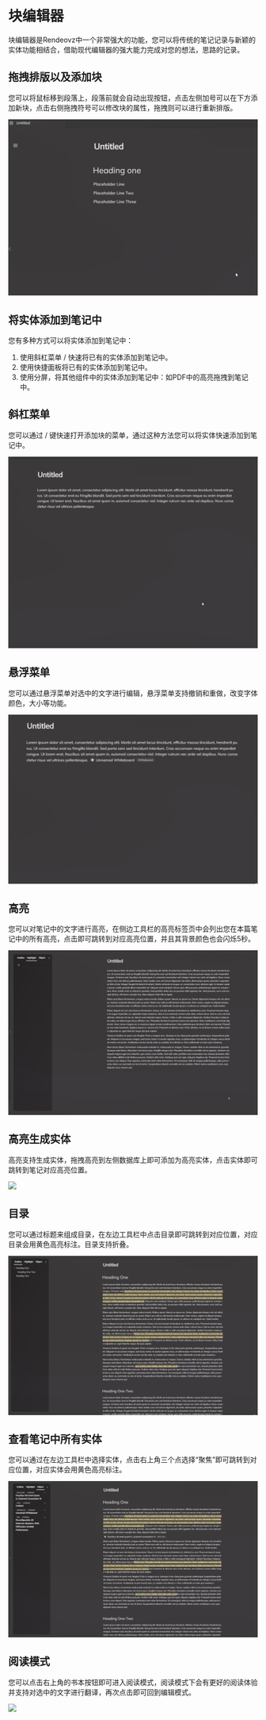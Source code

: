 # 块编辑器
块编辑器是Rendeovz中一个非常强大的功能，您可以将传统的笔记记录与新颖的实体功能相结合，借助现代编辑器的强大能力完成对您的想法，思路的记录。

## 拖拽排版以及添加块
您可以将鼠标移到段落上，段落前就会自动出现按钮，点击左侧加号可以在下方添加新块，点击右侧拖拽符号可以修改块的属性，拖拽则可以进行重新排版。

![](../_media/editor/blockhandle.gif)

## 将实体添加到笔记中
您有多种方式可以将实体添加到笔记中：

1. 使用斜杠菜单 / 快速将已有的实体添加到笔记中。
2. 使用快捷面板将已有的实体添加到笔记中。
3. 使用分屏，将其他组件中的实体添加到笔记中：如PDF中的高亮拖拽到笔记中。

## 斜杠菜单
您可以通过 / 键快速打开添加块的菜单，通过这种方法您可以将实体快速添加到笔记中。

![](../_media/editor/quick_add.gif)

## 悬浮菜单
您可以通过悬浮菜单对选中的文字进行编辑，悬浮菜单支持撤销和重做，改变字体颜色，大小等功能。

![](../_media/editor/floatbar.gif)

## 高亮
您可以对笔记中的文字进行高亮，在侧边工具栏的高亮标签页中会列出您在本篇笔记中的所有高亮，点击即可跳转到对应高亮位置，并且其背景颜色也会闪烁5秒。

![](../_media/editor/highlight_and_blink.gif)

## 高亮生成实体
高亮支持生成实体，拖拽高亮到左侧数据库上即可添加为高亮实体，点击实体即可跳转到笔记对应高亮位置。

![](../_media/editor/add_note_highlight_as_object.gif)

## 目录
您可以通过标题来组成目录，在左边工具栏中点击目录即可跳转到对应位置，对应目录会用黄色高亮标注。目录支持折叠。

![](../_media/editor/outline.gif)

## 查看笔记中所有实体
您可以通过在左边工具栏中选择实体，点击右上角三个点选择“聚焦”即可跳转到对应位置，对应实体会用黄色高亮标注。

![](../_media/editor/objects.gif)

## 阅读模式
您可以点击右上角的书本按钮即可进入阅读模式，阅读模式下会有更好的阅读体验并支持对选中的文字进行翻译，再次点击即可回到编辑模式。

![](../_media/editor/read_mode.gif)